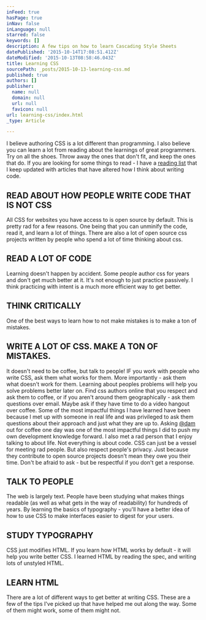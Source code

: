 ```yaml
---
inFeed: true
hasPage: true
inNav: false
inLanguage: null
starred: false
keywords: []
description: A few tips on how to learn Cascading Style Sheets
datePublished: '2015-10-14T17:08:51.412Z'
dateModified: '2015-10-13T08:58:46.043Z'
title: Learning CSS
sourcePath: _posts/2015-10-13-learning-css.md
published: true
authors: []
publisher:
  name: null
  domain: null
  url: null
  favicon: null
url: learning-css/index.html
_type: Article

---
```

I believe authoring CSS is a lot different than programming. I also believe you can learn a lot from reading about the learnings of great programmers. Try on all the shoes. Throw away the ones that don't fit, and keep the ones that do. If you are looking for some things to read - I have a [reading list][0] that I keep updated with articles that have altered how I think about writing code.

## READ ABOUT HOW PEOPLE WRITE CODE THAT IS NOT CSS

All CSS for websites you have access to is open source by default. This is pretty rad for a few reasons. One being that you can unminify the code, read it, and learn a lot of things. There are also a lot of open source css projects written by people who spend a lot of time thinking about css.

## READ A LOT OF CODE

Learning doesn't happen by accident. Some people author css for years and don't get much better at it. It's not enough to just practice passively. I think practicing with intent is a much more efficient way to get better.

## THINK CRITICALLY

One of the best ways to learn how to not make mistakes is to make a ton of mistakes.

## WRITE A LOT OF CSS. MAKE A TON OF MISTAKES.

It doesn't need to be coffee, but talk to people! IF you work with people who write CSS, ask them what works for them. More importantly - ask them what doesn't work for them. Learning about peoples problems will help you solve problems better later on. Find css authors online that you respect and ask them to coffee, or if you aren't around them geographically - ask them questions over email. Maybe ask if they have time to do a video hangout over coffee. Some of the most impactful things I have learned have been because I met up with someone in real life and was privileged to ask them questions about their approach and just what they are up to. Asking [@dam][1] out for coffee one day was one of the most impactful things I did to push my own development knowledge forward. I also met a rad person that I enjoy talking to about life. Not everything is about code. CSS can just be a vessel for meeting rad people. But also respect people's privacy. Just because they contribute to open source projects doesn't mean they owe you their time. Don't be afraid to ask - but be respectful if you don't get a response.

## TALK TO PEOPLE

The web is largely text. People have been studying what makes things readable (as well as what gets in the way of readability) for hundreds of years. By learning the basics of typography - you'll have a better idea of how to use CSS to make interfaces easier to digest for your users.

## STUDY TYPOGRAPHY

CSS just modifies HTML. If you learn how HTML works by default - it will help you write better CSS. I learned HTML by reading the spec, and writing lots of unstyled HTML.

## LEARN HTML

There are a lot of different ways to get better at writing CSS. These are a few of the tips I've picked up that have helped me out along the way. Some of them might work, some of them might not.

[0]: http://mrmrs.cc/reading
[1]: http://twitter.com/dam